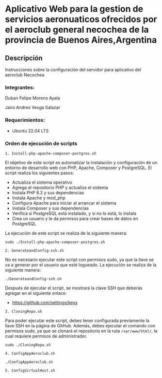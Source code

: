 # Aplicativo Web para la gestion de servicios aeronuaticos ofrecidos por el aeroclub general necochea de la provincia de Buenos Aires,Argentina

## Descripción
Instrucciones sobre la configuración del servidor para aplicativo del aeroclub Necochea

### Integrantes:

Duban Felipe Moreno Ayala

Jairo Andres Vesga Salazar

### Requerimientos: 

* Ubuntu 22.04 LTS

### Orden de ejecución de scripts

`1. Install-php-apache-composer-postgres.sh`

El objetivo de este script es automatizar la instalación y configuración de un entorno de desarrollo web con PHP, Apache, Composer y PostgreSQL. El script realiza los siguientes pasos:

+ Actualiza el sistema operativo
+ Agrega el repositorio PHP y actualiza el sistema
+ Instala PHP 8.2 y sus dependencias
+ Instala Apache y mod_php
+ Configura Apache para iniciar al arrancar el sistema
+ Instala Composer y sus dependencias
+ Verifica si PostgreSQL está instalado, y si no lo está, lo instala
+ Crea un usuario y le da permisos para crear bases de datos en PostgreSQL

La ejecución de este script se realiza de la siguiente manera:

```Console
sudo ./Install-php-apache-composer-postgres.sh
```

`2. GenerateandConfig-ssh.sh`
    
No es necesario ejecutar este script con permisos sudo, ya que la llave se va a generar por el usuario que esté logueado. La ejecución se realiza de la siguiente manera:

```Console
./GenerateandConfig-ssh.sh
```

Después de ejecutar el script, se mostrará la clave SSH que deberás agregar en el siguiente enlace:

* https://github.com/settings/keys

`3. CloningRepo.sh`

Para poder ejecutar este script, debes tener configurada previamente la llave SSH en la página de GitHub. Además, debes ejecutar el comando con permisos sudo, ya que se clonará el repositorio en la ruta `/var/www/html/`, la cual requiere permisos de administrador.

```Console
sudo ./CloningRepo.sh
```

`4. ConfigAppAeroclub.sh`

```Console
./ConfigAppAeroclub.sh
```

`5. ConfigVirtualHost.sh`


